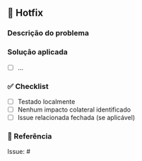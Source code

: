 
## 🐛 Hotfix

### Descrição do problema

<!-- Descreva o bug que foi encontrado. -->

### Solução aplicada

- [ ] ...

### ✅ Checklist

- [ ] Testado localmente
- [ ] Nenhum impacto colateral identificado
- [ ] Issue relacionada fechada (se aplicável)

### 🔗 Referência

Issue: #
